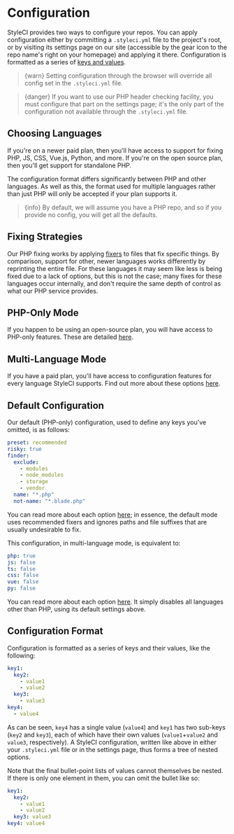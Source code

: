 # Configuration

StyleCI provides two ways to configure your repos. You can apply configuration either by committing a `.styleci.yml` file to the project's root, or by visiting its settings page on our site (accessible by the gear icon to the repo name's right on your homepage) and applying it there. Configuration is formatted as a series of [keys and values](#configuration-format).

> {warn} Setting configuration through the browser will override all config set in the `.styleci.yml` file.
<!-- -->
> {danger} If you want to use our PHP header checking facility, you must configure that part on the settings page; it's the only part of the configuration not available through the `.styleci.yml` file.

<a name="choosing-languages"></a>
## Choosing Languages

If you're on a newer paid plan, then you'll have access to support for fixing PHP, JS, CSS, Vue.js, Python, and more. If you're on the open source plan, then you'll get support for standalone PHP.

The configuration format differs significantly between PHP and other languages. As well as this, the format used for multiple languages rather than just PHP will only be accepted if your plan supports it.

> {info} By default, we will assume you have a PHP repo, and so if you provide no config, you will get all the defaults.

<a name="fixing-strategies"></a>
## Fixing Strategies

Our PHP fixing works by applying [fixers](fixers) to files that fix specific things. By comparison, support for other, newer languages works differently by reprinting the entire file. For these languages it may seem like less is being fixed due to a lack of options, but this is not the case; many fixes for these languages occur internally, and don't require the same depth of control as what our PHP service provides.

<a name="php-only-mode"></a>
## PHP-Only Mode

If you happen to be using an open-source plan, you will have access to PHP-only features. These are detailed [here](standalone-php).

<a name="multi-languages-mode"></a>
## Multi-Language Mode

If you have a paid plan, you'll have access to configuration features for every language StyleCI supports. Find out more about these options [here](multi-language).

<a name="default-configuration"></a>
## Default Configuration

Our default (PHP-only) configuration, used to define any keys you've omitted, is as follows:

```yaml
preset: recommended
risky: true
finder:
  exclude:
    - modules
    - node_modules
    - storage
    - vendor
  name: "*.php"
  not-name: "*.blade.php"
```

You can read more about each option [here](standalone-php); in essence, the default mode uses recommended fixers and ignores paths and file suffixes that are usually undesirable to fix.

This configuration, in multi-language mode, is equivalent to:

```yaml
php: true
js: false
ts: false
css: false
vue: false
py: false
```

You can read more about each option [here](multi-language). It simply disables all languages other than PHP, using its default settings above.

<a name="configuration-format"></a>
## Configuration Format

Configuration is formatted as a series of keys and their values, like the following:

```yaml
key1:
  key2:
    - value1
    - value2
  key3:
    - value3
key4:
  - value4
```

As can be seen, `key4` has a single value (`value4`) and `key1` has two sub-keys (`key2` and `key3`), each of which have their own values (`value1`+`value2` and `value3`, respectively). A StyleCI configuration, written like above in either your `.styleci.yml` file or in the settings page, thus forms a tree of nested options.

Note that the final bullet-point lists of values cannot themselves be nested. If there is only one element in them, you can omit the bullet like so:

```yaml
key1:
  key2:
    - value1
    - value2
  key3: value3
key4: value4
```
